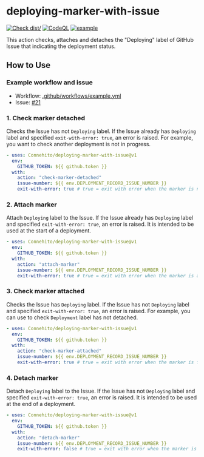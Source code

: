 # deploying-marker-with-issue

[![Check dist/](https://github.com/Connehito/deploying-marker-with-issue/actions/workflows/check-dist.yml/badge.svg)](https://github.com/Connehito/deploying-marker-with-issue/actions/workflows/check-dist.yml)
[![CodeQL](https://github.com/Connehito/deploying-marker-with-issue/actions/workflows/codeql-analysis.yml/badge.svg)](https://github.com/Connehito/deploying-marker-with-issue/actions/workflows/codeql-analysis.yml)
[![example](https://github.com/Connehito/deploying-marker-with-issue/actions/workflows/example.yml/badge.svg)](https://github.com/Connehito/deploying-marker-with-issue/actions/workflows/example.yml)

This action checks, attaches and detaches the "Deploying" label of GitHub Issue that indicating the deployment status.

## How to Use

### Example workflow and issue

- Workflow: [.github/workflows/example.yml](https://github.com/Connehito/deploying-marker-with-issue/blob/main/.github/workflows/example.yml)
- Issue: [#21](https://github.com/Connehito/deploying-marker-with-issue/issues/21)

### 1. Check marker detached

Checks the Issue has not `Deploying` label.
If the Issue already has `Deploying` label and specified `exit-with-error: true`, an error is raised.
For example, you want to check another deployment is not in progress.

```yaml
- uses: Connehito/deploying-marker-with-issue@v1
  env:
    GITHUB_TOKEN: ${{ github.token }}
  with:
    action: "check-marker-detached"
    issue-number: ${{ env.DEPLOYMENT_RECORD_ISSUE_NUMBER }}
    exit-with-error: true # true = exit with error when the marker is not found
```

### 2. Attach marker

Attach `Deploying` label to the Issue.
If the Issue already has `Deploying` label and specified `exit-with-error: true`, an error is raised.
It is intended to be used at the start of a deployment.

```yaml
- uses: Connehito/deploying-marker-with-issue@v1
  env:
    GITHUB_TOKEN: ${{ github.token }}
  with:
    action: "attach-marker"
    issue-number: ${{ env.DEPLOYMENT_RECORD_ISSUE_NUMBER }}
    exit-with-error: true # true = exit with error when the marker is already exists
```

### 3. Check marker attached

Checks the Issue has `Deploying` label.
If the Issue has not `Deploying` label and specified `exit-with-error: true`, an error is raised.
For example, you can use to check `Deployment` label has not detached.

```yaml
- uses: Connehito/deploying-marker-with-issue@v1
  env:
    GITHUB_TOKEN: ${{ github.token }}
  with:
    action: "check-marker-attached"
    issue-number: ${{ env.DEPLOYMENT_RECORD_ISSUE_NUMBER }}
    exit-with-error: true # true = exit with error when the marker is found
```

### 4. Detach marker

Detach `Deploying` label to the Issue.
If the Issue has not `Deploying` label and specified `exit-with-error: true`, an error is raised.
It is intended to be used at the end of a deployment.

```yaml
- uses: Connehito/deploying-marker-with-issue@v1
  env:
    GITHUB_TOKEN: ${{ github.token }}
  with:
    action: "detach-marker"
    issue-number: ${{ env.DEPLOYMENT_RECORD_ISSUE_NUMBER }}
    exit-with-error: false # true = exit with error when the marker is not exists
```
